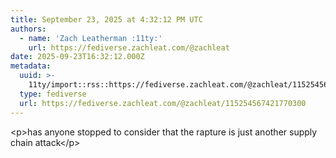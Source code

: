 ```yaml
---
title: September 23, 2025 at 4:32:12 PM UTC
authors:
  - name: 'Zach Leatherman :11ty:'
    url: https://fediverse.zachleat.com/@zachleat
date: 2025-09-23T16:32:12.000Z
metadata:
  uuid: >-
    11ty/import::rss::https://fediverse.zachleat.com/@zachleat/115254567421770300
  type: fediverse
  url: https://fediverse.zachleat.com/@zachleat/115254567421770300
---
```

\<p>has anyone stopped to consider that the rapture is just another supply chain attack\</p>